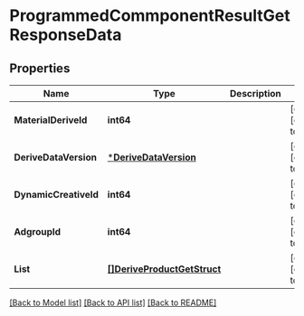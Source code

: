 # ProgrammedCommponentResultGetResponseData

## Properties
Name | Type | Description | Notes
------------ | ------------- | ------------- | -------------
**MaterialDeriveId** | **int64** |  | [optional] [default to null]
**DeriveDataVersion** | [***DeriveDataVersion**](DeriveDataVersion.md) |  | [optional] [default to null]
**DynamicCreativeId** | **int64** |  | [optional] [default to null]
**AdgroupId** | **int64** |  | [optional] [default to null]
**List** | [**[]DeriveProductGetStruct**](derive_product_get_struct.md) |  | [optional] [default to null]

[[Back to Model list]](../README.md#documentation-for-models) [[Back to API list]](../README.md#documentation-for-api-endpoints) [[Back to README]](../README.md)


